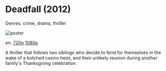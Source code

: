 # Deadfall (2012)

Genres: crime, drama, thriller

![poster](http://image.tmdb.org/t/p/w500/5ZM6uKhuEzWZD3xklmqKPuvq1Nj.jpg)

en:
  [720p](magnet:?xt=urn:btih:3EF41262F63543451D01A3EB38FEBB9EE301E353&tr=udp://glotorrents.pw:6969/announce&tr=udp://tracker.opentrackr.org:1337/announce&tr=udp://torrent.gresille.org:80/announce&tr=udp://tracker.openbittorrent.com:80&tr=udp://tracker.coppersurfer.tk:6969&tr=udp://tracker.leechers-paradise.org:6969&tr=udp://p4p.arenabg.ch:1337&tr=udp://tracker.internetwarriors.net:1337)
  [1080p](magnet:?xt=urn:btih:A5865E92836F0DAE64F20E0B525597C1CEF2C937&tr=udp://glotorrents.pw:6969/announce&tr=udp://tracker.opentrackr.org:1337/announce&tr=udp://torrent.gresille.org:80/announce&tr=udp://tracker.openbittorrent.com:80&tr=udp://tracker.coppersurfer.tk:6969&tr=udp://tracker.leechers-paradise.org:6969&tr=udp://p4p.arenabg.ch:1337&tr=udp://tracker.internetwarriors.net:1337)
  


A thriller that follows two siblings who decide to fend for themselves in the wake of a botched casino heist, and their unlikely reunion during another family's Thanksgiving celebration.